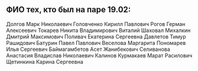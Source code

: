 ## ФИО тех, кто был на паре 19.02:

Долгов Марк Николаевич
Головченко Кирилл Павлович
Рогов Герман Алексеевич
Токарев Никита Владимирович
Виталий Шаховал
Михалкин Дмитрий Максимович
Поливач Екатерина Сергеевна
Давлетов Тимур Рашидович
Батурин Павел Павлович
Веселова Маргарита
Пономарев Илья Сергеевич
Баймагамбетов Асет Жанибекович
Селиванова Анастасия
Владислав Николаевич Калинов
Курмакаев Марат Расилович
Щетинкина Карина Сергеевна
